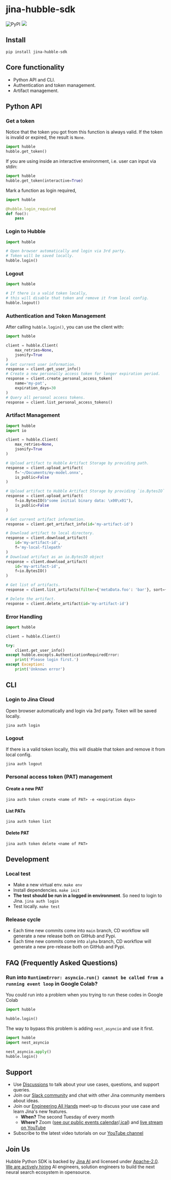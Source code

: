 # jina-hubble-sdk

<img alt="PyPI" src="https://img.shields.io/pypi/v/jina-hubble-sdk">
<img src="https://codecov.io/gh/jina-ai/jina-hubble-sdk/branch/main/graph/badge.svg?token=Sttz9HTmDq"/>


## Install

```shell
pip install jina-hubble-sdk
```

## Core functionality

* Python API and CLI.
* Authentication and token management.
* Artifact management.

## Python API

### Get a token

Notice that the token you got from this function is always valid. If the token is invalid or expired, the result is `None`.

```python
import hubble
hubble.get_token()
```

If you are using inside an interactive environment, i.e. user can input via stdin:

```python
import hubble
hubble.get_token(interactive=True)
```

Mark a function as login required,

```python
import hubble

@hubble.login_required
def foo():
    pass
```

### Login to Hubble

```python
import hubble

# Open browser automatically and login via 3rd party.
# Token will be saved locally.
hubble.login()
```

### Logout

```python
import hubble

# If there is a valid token locally, 
# this will disable that token and remove it from local config.
hubble.logout()
```

### Authentication and Token Management

After calling `hubble.login()`, you can use the client with:

```python
import hubble

client = hubble.Client(
    max_retries=None,
    jsonify=True
)
# Get current user information.
response = client.get_user_info()
# Create a new personally access token for longer expiration period.
response = client.create_personal_access_token(
    name='my-pat',
    expiration_days=30
)
# Query all personal access tokens.
response = client.list_personal_access_tokens()
```

### Artifact Management
```python
import hubble
import io

client = hubble.Client(
    max_retries=None,
    jsonify=True
)

# Upload artifact to Hubble Artifact Storage by providing path.
response = client.upload_artifact(
    f='~/Documents/my-model.onnx',
    is_public=False
)

# Upload artifact to Hubble Artifact Storage by providing `io.BytesIO`
response = client.upload_artifact(
    f=io.BytesIO(b"some initial binary data: \x00\x01"),
    is_public=False
)

# Get current artifact information.
response = client.get_artifact_info(id='my-artifact-id')

# Download artifact to local directory.
response = client.download_artifact(
    id='my-artifact-id',
    f='my-local-filepath'
)
# Download artifact as an io.BytesIO object
response = client.download_artifact(
    id='my-artifact-id',
    f=io.BytesIO()
)

# Get list of artifacts.
response = client.list_artifacts(filter={'metaData.foo': 'bar'}, sort={'type': -1})

# Delete the artifact.
response = client.delete_artifact(id='my-artifact-id')
```

### Error Handling
```python
import hubble

client = hubble.Client()

try:
    client.get_user_info()
except hubble.excepts.AuthenticationRequiredError:
    print('Please login first.')
except Exception:
    print('Unknown error')
```

## CLI

### Login to Jina Cloud

Open browser automatically and login via 3rd party. Token will be saved locally.

```shell
jina auth login
```

### Logout

If there is a valid token locally, this will disable that token and remove it from local config.

```shell
jina auth logout
```

### Personal access token (PAT) management

#### Create a new PAT

```shell
jina auth token create <name of PAT> -e <expiration days>
```

#### List PATs

```shell
jina auth token list
```

#### Delete PAT

```shell
jina auth token delete <name of PAT>
```



## Development

### Local test

- Make a new virtual env. `make env`
- Install dependencies. `make init`
- **The test should be run in a logged in environment**. So need to login to Jina. `jina auth login`
- Test locally. `make test`

### Release cycle

- Each time new commits come into `main` branch, CD workflow will generate a new release both on GitHub and Pypi.
- Each time new commits come into `alpha` branch, CD workflow will generate a new pre-release both on GitHub and Pypi.

## FAQ (Frequently Asked Questions)

### Run into `RuntimeError: asyncio.run() cannot be called from a running event loop` in Google Colab?

You could run into a problem when you trying to run these codes in Google Colab 

```python
import hubble

hubble.login()
```

The way to bypass this problem is adding `nest_asyncio` and use it first.

```python
import hubble
import nest_asyncio

nest_asyncio.apply()
hubble.login()
```


<!-- start support-pitch -->
## Support

- Use [Discussions](https://github.com/jina-ai/finetuner/discussions) to talk about your use cases, questions, and
  support queries.
- Join our [Slack community](https://slack.jina.ai) and chat with other Jina community members about ideas.
- Join our [Engineering All Hands](https://youtube.com/playlist?list=PL3UBBWOUVhFYRUa_gpYYKBqEAkO4sxmne) meet-up to discuss your use case and learn Jina's new features.
    - **When?** The second Tuesday of every month
    - **Where?**
      Zoom ([see our public events calendar](https://calendar.google.com/calendar/embed?src=c_1t5ogfp2d45v8fit981j08mcm4%40group.calendar.google.com&ctz=Europe%2FBerlin)/[.ical](https://calendar.google.com/calendar/ical/c_1t5ogfp2d45v8fit981j08mcm4%40group.calendar.google.com/public/basic.ics))
      and [live stream on YouTube](https://youtube.com/c/jina-ai)
- Subscribe to the latest video tutorials on our [YouTube channel](https://youtube.com/c/jina-ai)

## Join Us

Hubble Python SDK is backed by [Jina AI](https://jina.ai) and licensed under [Apache-2.0](./LICENSE). [We are actively hiring](https://jobs.jina.ai) AI engineers, solution engineers to build the next neural search ecosystem in opensource.

<!-- end support-pitch -->
